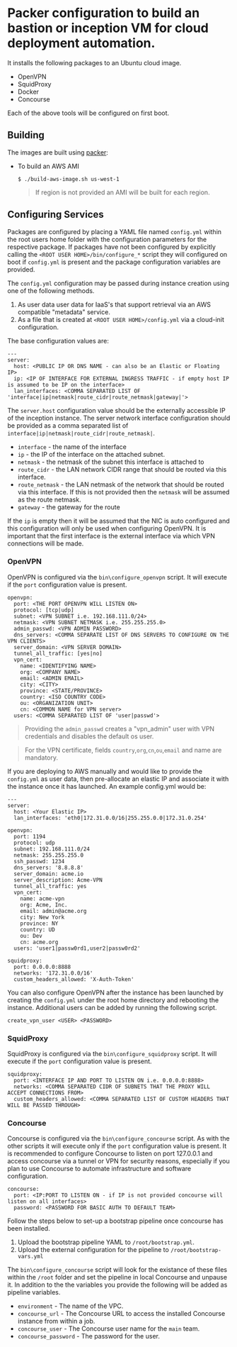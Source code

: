 # Packer configuration to build an bastion or inception VM for cloud deployment automation.

It installs the following packages to an Ubuntu cloud image.

* OpenVPN
* SquidProxy
* Docker
* Concourse

Each of the above tools will be configured on first boot. 

## Building

The images are built using [packer](http://packer.io/): 

* To build an AWS AMI

  ```
  $ ./build-aws-image.sh us-west-1
  ```

  > If region is not provided an AMI will be built for each region.

## Configuring Services

Packages are configured by placing a YAML file named `config.yml` within the root users home folder with the configuration parameters for the respective package. If packages have not been configured by explicitly calling the `<ROOT USER HOME>/bin/configure_*` script they will configured on boot if `config.yml` is present and the package configuration variables are provided.

The `config.yml` configuration may be passed during instance creation using one of the following methods.

1. As user data user data for IaaS's that support retrieval via an AWS compatible "metadata" service.
2. As a file that is created at `<ROOT USER HOME>/config.yml` via a cloud-init configuration.

The base configuration values are:

```
---
server:
  host: <PUBLIC IP OR DNS NAME - can also be an Elastic or Floating IP>
  ip: <IP OF INTERFACE FOR EXTERNAL INGRESS TRAFFIC - if empty host IP is assumed to be IP on the interface>
  lan_interfaces: <COMMA SEPARATED LIST OF 'interface|ip|netmask|route_cidr|route_netmask|gateway|'>
```

The `server.host` configuration value should be the externally accessible IP of the inception instance. The server network interface configuration should be provided as a comma separated list of `interface|ip|netmask|route_cidr|route_netmask|`. 

* `interface` - the name of the interface
* `ip` - the IP of the interface on the attached subnet.
* `netmask` - the netmask of the subnet this interface is attached to
* `route_cidr` - the LAN network CIDR range that should be routed via this interface. 
* `route_netmask` - the LAN netmask of the network that should be routed via this interface. If this is not provided then the `netmask` will be assumed as the route netmask.
* `gateway` - the gateway for the route

If the `ip` is empty then it will be assumed that the NIC is auto configured and this configuration will only be used when configuring OpenVPN. It is important that the first interface is the external interface via which VPN connections will be made.

### OpenVPN

OpenVPN is configured via the `bin\configure_openvpn` script. It will execute if the `port` configuration value is present.

```
openvpn:
  port: <THE PORT OPENVPN WILL LISTEN ON>
  protocol: [tcp|udp]
  subnet: <VPN SUBNET i.e. 192.168.111.0/24>
  netmask: <VPN SUBNET NETMASK i.e. 255.255.255.0>
  admin_passwd: <VPN ADMIN PASSWORD>
  dns_servers: <COMMA SEPARATE LIST OF DNS SERVERS TO CONFIGURE ON THE VPN CLIENTS>
  server_domain: <VPN SERVER DOMAIN>
  tunnel_all_traffic: [yes|no]
  vpn_cert:
    name: <IDENTIFYING NAME>
    org: <COMPANY NAME>
    email: <ADMIN EMAIL>
    city: <CITY>
    province: <STATE/PROVINCE>
    country: <ISO COUNTRY CODE>
    ou: <ORGANIZATION UNIT>
    cn: <COMMON NAME for VPN server>
  users: <COMMA SEPARATED LIST OF 'user|passwd'>
```

> Providing the `admin_passwd` creates a "vpn_admin" user with VPN credentials and disables the default os user.

> For the VPN certificate, fields `country`,`org`,`cn`,`ou`,`email` and name are mandatory.

If you are deploying to AWS manually and would like to provide the `config.yml` as user data, then pre-allocate an elastic IP and associate it with the instance once it has launched. An example config.yml would be:

```
---
server:
  host: <Your Elastic IP>
  lan_interfaces: 'eth0|172.31.0.0/16|255.255.0.0|172.31.0.254'

openvpn:
  port: 1194
  protocol: udp
  subnet: 192.168.111.0/24
  netmask: 255.255.255.0
  ssh_passwd: 1234
  dns_servers: '8.8.8.8'
  server_domain: acme.io
  server_description: Acme-VPN
  tunnel_all_traffic: yes
  vpn_cert:
    name: acme-vpn
    org: Acme, Inc.
    email: admin@acme.org
    city: New York
    province: NY
    country: UD
    ou: Dev
    cn: acme.org
  users: 'user1|passw0rd1,user2|passw0rd2'

squidproxy:
  port: 0.0.0.0:8888
  networks: '172.31.0.0/16'
  custom_headers_allowed: 'X-Auth-Token'
```

You can also configure OpenVPN after the instance has been launched by creating the `config.yml` under the root home directory and rebooting the instance. Additional users can be added by running the following script.

```
create_vpn_user <USER> <PASSWORD>
```

### SquidProxy

SquidProxy is configured via the `bin\configure_squidproxy` script. It will execute if the `port` configuration value is present.

```
squidproxy:
  port: <INTERFACE IP AND PORT TO LISTEN ON i.e. 0.0.0.0:8888>
  networks: <COMMA SEPARATED CIDR OF SUBNETS THAT THE PROXY WILL ACCEPT CONNECTIONS FROM>
  custom_headers_allowed: <COMMA SEPARATED LIST OF CUSTOM HEADERS THAT WILL BE PASSED THROUGH>
```

### Concourse

Concourse is configured via the `bin\configure_concourse` script. As with the other scripts it will execute only if the `port` configuration value is present. It is recommended to configure Concourse to listen on port 127.0.0.1 and access concourse via a tunnel or VPN for security reasons, especially if you plan to use Concourse to automate infrastructure and software configuration.

```
concourse:
  port: <IP:PORT TO LISTEN ON - if IP is not provided concourse will listen on all interfaces>
  password: <PASSWORD FOR BASIC AUTH TO DEFAULT TEAM>
```

Follow the steps below to set-up a bootstrap pipeline once concourse has been installed.

1. Upload the bootstrap pipeline YAML to `/root/bootstrap.yml`.
2. Upload the external configuration for the pipeline to `/root/bootstrap-vars.yml`

The `bin\configure_concourse` script will look for the existance of these files within the `/root` folder and set the pipeline in local Concourse and unpause it. In addition to the the variables you provide the following will be added as pipeline variables.

* `environment` - The name of the VPC.
* `concourse_url` - The Concourse URL to access the installed Concourse instance from within a job.
* `concourse_user` - The Concourse user name for the `main` team.
* `concourse_password` -  The password for the user.
